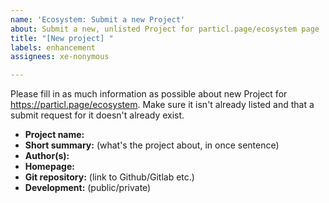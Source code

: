 ```yaml
---
name: 'Ecosystem: Submit a new Project'
about: Submit a new, unlisted Project for particl.page/ecosystem page
title: "[New project] "
labels: enhancement
assignees: xe-nonymous

---
```


Please fill in as much information as possible about new Project for https://particl.page/ecosystem. Make sure it isn't already listed and that a submit request for it doesn't already exist.

- **Project name:** 
- **Short summary:** (what's the project about, in once sentence)
- **Author(s):** 
- **Homepage:**
- **Git repository:** (link to Github/Gitlab etc.)
- **Development:** (public/private)
